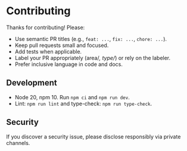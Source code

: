 # Contributing

Thanks for contributing! Please:

- Use semantic PR titles (e.g., `feat: ...`, `fix: ...`, `chore: ...`).
- Keep pull requests small and focused.
- Add tests when applicable.
- Label your PR appropriately (area/*, type/*) or rely on the labeler.
- Prefer inclusive language in code and docs.

## Development
- Node 20, npm 10. Run `npm ci` and `npm run dev`.
- Lint: `npm run lint` and type-check: `npm run type-check`.

## Security
If you discover a security issue, please disclose responsibly via private channels.